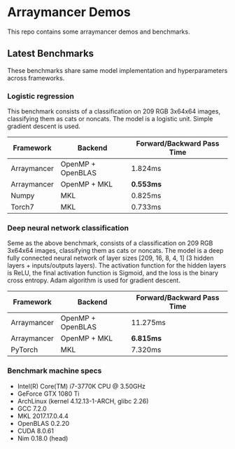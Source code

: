 # Arraymancer Demos

This repo contains some arraymancer demos and benchmarks.

## Latest Benchmarks

These benchmarks share same model implementation and hyperparameters across
frameworks.

### Logistic regression

This benchmark consists of a classification on 209 RGB 3x64x64 images,
classifying them as cats or noncats. The model is a logistic unit.
Simple gradient descent is used.

| Framework | Backend | Forward/Backward Pass Time  |
|---|---|---|
| Arraymancer | OpenMP + OpenBLAS | 1.824ms |
| Arraymancer | OpenMP + MKL | **0.553ms**  |
| Numpy | MKL | 0.825ms  |
| Torch7 | MKL | 0.733ms  |

### Deep neural network classification

Seme as the above benchmark, consists of a classification on 209 RGB 3x64x64 images,
classifying them as cats or noncats. The model is a deep fully connected
neural network of layer sizes [209, 16, 8, 4, 1] (3 hidden layers + inputs/outputs layers).
The activation function for the hidden layers is ReLU, the final activation function is Sigmoid,
and the loss is the binary cross entropy. Adam algorithm is used for gradient descent.

| Framework | Backend | Forward/Backward Pass Time  |
|---|---|---|
| Arraymancer | OpenMP + OpenBLAS | 11.275ms |
| Arraymancer | OpenMP + MKL | **6.815ms**  |
| PyTorch | MKL | 7.320ms  |

### Benchmark machine specs

* Intel(R) Core(TM) i7-3770K CPU @ 3.50GHz
* GeForce GTX 1080 Ti
* ArchLinux (kernel 4.12.13-1-ARCH, glibc 2.26)
* GCC 7.2.0
* MKL 2017.17.0.4.4
* OpenBLAS 0.2.20
* CUDA 8.0.61
* Nim 0.18.0 (head)
